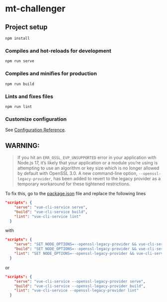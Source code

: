 # mt-challenger

## Project setup
```
npm install
```

### Compiles and hot-reloads for development
```
npm run serve
```


### Compiles and minifies for production
```
npm run build
```

### Lints and fixes files
```
npm run lint
```

### Customize configuration
See [Configuration Reference](https://cli.vuejs.org/config/).

## **WARNING:** 
> If you hit an `ERR_OSSL_EVP_UNSUPPORTED` error in your application with Node.js 17, it’s likely that your application or a module you’re using is attempting to use an algorithm or key size which is no longer allowed by default with OpenSSL 3.0. A new command-line option, `--openssl-legacy-provider`, has been added to revert to the legacy provider as a temporary workaround for these tightened restrictions.

To fix this, go to the [package.json](./package.json) file and replace the following lines
```json
"scripts": {
    "serve": "vue-cli-service serve",
    "build": "vue-cli-service build",
    "lint": "vue-cli-service lint"
  }
```
with
```json
"scripts": {
    "serve": "SET NODE_OPTIONS=--openssl-legacy-provider && vue-cli-service serve",
    "build": "SET NODE_OPTIONS=--openssl-legacy-provider && vue-cli-service build",
    "lint": "SET NODE_OPTIONS=--openssl-legacy-provider && vue-cli-service lint"
  }
```
or
```json
"scripts": {
    "serve": "vue-cli-service --openssl-legacy-provider serve",
    "build": "vue-cli-service --openssl-legacy-provider build",
    "lint": "vue-cli-service --openssl-legacy-provider lint"
  }
```
